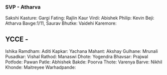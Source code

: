 ### SVP - Atharva
Sakshi Kasture:
Gargi Fating:
Rajlin Kaur Virdi:
Abishek Philip:
Kevin Beji:
Atharva Bavge:1/11,
Saurav Bhutke:
Vaidehi Karemore:

## YCCE - 
Ishika Ramdham:
Aditi Kapkar:
Yachana Mahant:
Akshay Gulhane:
Mrunali Pusadkar:
Vishal Rathod:
Manaswi Dhote:
Yogendra Bhavsar:
Prajwal Potfode:
Pawan Patle:
Abhishek Bakde:
Poorva Thote:
Varenya Barve:
Nikhil Khonde:
Maitreyee Warhadpande:
